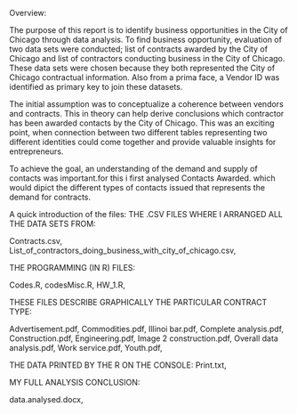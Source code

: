 
Overview:

The purpose of this report is to identify business opportunities in the City of Chicago through data analysis. To find business opportunity, evaluation of two data sets were conducted; list of contracts awarded by the City of Chicago and list of contractors conducting business in the City of Chicago. These data sets were chosen because they both represented the City of Chicago contractual information. Also from a prima face, a Vendor ID was identified as primary key to join these datasets.  

The initial assumption was to conceptualize a coherence between vendors and contracts. This in theory can help derive conclusions which contractor has been awarded contacts by the City of Chicago. This was an exciting point, when connection between two different tables representing two different identities could come together and provide valuable insights for entrepreneurs. 

To achieve the goal, an understanding of the demand and supply of contacts was important.for this i first analysed Contacts Awarded. which would dipict the different types of contacts issued that represents the demand for contracts.


A quick introduction of the files:
THE .CSV FILES WHERE I ARRANGED ALL THE DATA SETS FROM:

Contracts.csv,
List_of_contractors_doing_business_with_city_of_chicago.csv,

THE PROGRAMMING (IN R) FILES:

Codes.R,
codesMisc.R,
HW_1.R,

THESE FILES DESCRIBE GRAPHICALLY THE PARTICULAR CONTRACT TYPE:

Advertisement.pdf,
Commodities.pdf,
Illinoi bar.pdf,
Complete analysis.pdf,
Construction.pdf,
Engineering.pdf,
Image 2 construction.pdf,
Overall data analysis.pdf,
Work service.pdf,
Youth.pdf,

THE DATA PRINTED BY THE R ON THE CONSOLE:
Print.txt,

MY FULL ANALYSIS CONCLUSION:

data.analysed.docx,

